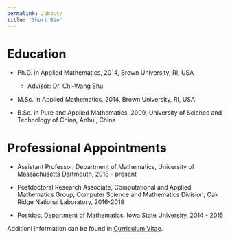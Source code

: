 ```yaml
---
permalink: /about/
title: "Short Bio"
---
```


# Education
* Ph.D. in Applied Mathematics, 2014, Brown University, RI, USA
  * Advisor: Dr. Chi-Wang Shu
  
* M.Sc. in Applied Mathematics, 2014, Brown University, RI, USA

* B.Sc. in Pure and Applied Mathematics, 2009, University of Science and Technology of China, Anhui, China


# Professional Appointments
* Assistant Professor, Department of Mathematics, University of Massachusetts Dartmouth, 2018 - present

* Postdoctoral Research Associate,  Computational and Applied Mathematics Group, Computer Science and Mathematics Division, Oak Ridge National Laboratory, 2016-2018

* Postdoc, Department of Mathematics, Iowa State University, 2014 - 2015


<!-- Dr. Chen is an assistant professor in the Department of Mathematics at University of Massachusetts Dartmouth. Before joing UMass Dartmouth, She served as a Postdoctoral Research Associate in the Computational and Applied Mathematics Group of the Computer Science and Mathematics Division at Oak Ridge National Laboratory and as a Postdoc in the Department of Mathematics at Iowa State University. She received a Ph.D. degree in Applied Mathematics from Brown University. -->

Additionl information can be found in [Curriculum Vitae](../CV_Zheng_Chen_short.pdf).
